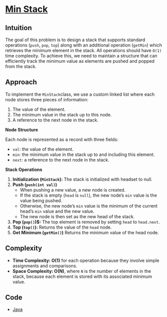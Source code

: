 # [Min Stack](https://leetcode.com/problems/min-stack/description/)

## Intuition

The goal of this problem is to design a stack that supports standard operations (`push`, `pop`, `top`) along with an
additional operation (`getMin`) which retrieves the minimum element in the stack. All operations should have `O(1)` time
complexity. To achieve this, we need to maintain a structure that can efficiently track the minimum value as elements
are pushed and popped from the stack.

## Approach

To implement the `MinStack`class, we use a custom linked list where each node stores three pieces of information:

1. The value of the element.
2. The minimum value in the stack up to this node.
3. A reference to the next node in the stack.

**Node Structure**

Each node is represented as a record with three fields:

- `val`: the value of the element.
- `min`: the minimum value in the stack up to and including this element.
- `next`: a reference to the next node in the stack.

**Stack Operations**

1. **Initialization (`MinStack`):** The stack is initialized with headset to null.
2. **Push (`push(int val)`)**
    - When pushing a new value, a new node is created.
    - If the stack is empty (`head` is `null`), the new node’s `min` value is the value being pushed.
    - Otherwise, the new node’s `min` value is the minimum of the current head’s `min` value and the new value.
    - The new node is then set as the new head of the stack.
3. **Pop (`pop()`)$:** The top element is removed by setting `head` to `head.next`.
4. **Top (`top()`):** Returns the value of the `head` node.
5. **Get Minimum (`getMin()`)** Returns the minimum value of the head node.

## Complexity

- **Time Complexity: O(1)** for each operation because they involve simple assignments and comparisons.
- **Space Complexity: O(N)**, where `N` is the number of elements in the stack, because each element is stored with its
  associated minimum value.

## Code

- [Java](../src/main/java/io/dksifoua/leetcode/minstack/MinStack.java)